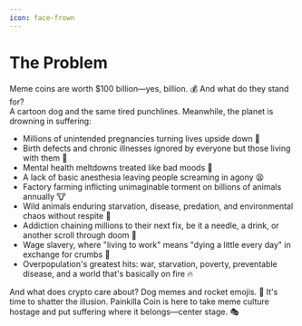 ```yaml
---
icon: face-frown
---
```


# The Problem

Meme coins are worth $100 billion—yes, billion. 💰 And what do they stand for? \
A cartoon dog and the same tired punchlines. Meanwhile, the planet is drowning in suffering:

* Millions of unintended pregnancies turning lives upside down 👶
* Birth defects and chronic illnesses ignored by everyone but those living with them 🏥
* Mental health meltdowns treated like bad moods 🧠
* A lack of basic anesthesia leaving people screaming in agony 😫
* Factory farming inflicting unimaginable torment on billions of animals annually 🐮
* Wild animals enduring starvation, disease, predation, and environmental chaos without respite 🦁
* Addiction chaining millions to their next fix, be it a needle, a drink, or another scroll through doom 💉
* Wage slavery, where "living to work" means "dying a little every day" in exchange for crumbs 💸
* Overpopulation's greatest hits: war, starvation, poverty, preventable disease, and a world that's basically on fire 🔥

And what does crypto care about? Dog memes and rocket emojis. 🚀 It's time to shatter the illusion. Painkilla Coin is here to take meme culture hostage and put suffering where it belongs—center stage. 🎭
